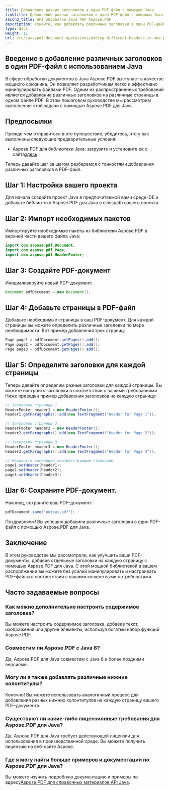 ```yaml
---
title: Добавление разных заголовков в один PDF-файл с помощью Java
linktitle: Добавление разных заголовков в один PDF-файл с помощью Java
second_title: API обработки Java PDF Aspose.PDF
description: Узнайте, как добавлять различные заголовки в один PDF-файл с помощью Java с Aspose.PDF. Пошаговое руководство по настройке заголовков PDF.
type: docs
weight: 11
url: /ru/java/pdf-document-operations/adding-different-headers-in-one-pdf-file-using-java/
---
```


## Введение в добавление различных заголовков в один PDF-файл с использованием Java

В сфере обработки документов в Java Aspose.PDF выступает в качестве мощного союзника. Он позволяет разработчикам легко и эффективно манипулировать файлами PDF. Одним из распространенных требований является добавление различных заголовков на различные страницы в одном файле PDF. В этом пошаговом руководстве мы рассмотрим выполнение этой задачи с помощью Aspose.PDF для Java. 

## Предпосылки

Прежде чем отправиться в это путешествие, убедитесь, что у вас выполнены следующие предварительные условия:

-  Aspose.PDF для библиотеки Java: загрузите и установите ее с сайта[здесь](https://releases.aspose.com/pdf/java/).

Теперь давайте шаг за шагом разберемся с тонкостями добавления различных заголовков в PDF-файл.

## Шаг 1: Настройка вашего проекта

Для начала создайте проект Java в предпочитаемой вами среде IDE и добавьте библиотеку Aspose.PDF для Java в classpath вашего проекта.

## Шаг 2: Импорт необходимых пакетов

Импортируйте необходимые пакеты из библиотеки Aspose.PDF в верхней части вашего файла Java:

```java
import com.aspose.pdf.Document;
import com.aspose.pdf.Page;
import com.aspose.pdf.HeaderFooter;
```

## Шаг 3: Создайте PDF-документ

Инициализируйте новый PDF-документ:

```java
Document pdfDocument = new Document();
```

## Шаг 4: Добавьте страницы в PDF-файл

Добавьте необходимые страницы в ваш PDF-документ. Для каждой страницы вы можете определить различные заголовки по мере необходимости. Вот пример добавления трех страниц:

```java
Page page1 = pdfDocument.getPages().add();
Page page2 = pdfDocument.getPages().add();
Page page3 = pdfDocument.getPages().add();
```

## Шаг 5: Определите заголовки для каждой страницы

Теперь давайте определим разные заголовки для каждой страницы. Вы можете настроить заголовки в соответствии с вашими требованиями. Ниже приведен пример добавления заголовков на каждую страницу:

```java
// Заголовок страницы 1
HeaderFooter header1 = new HeaderFooter();
header1.getParagraphs().add(new TextFragment("Header for Page 1"));

// Заголовок страницы 2
HeaderFooter header2 = new HeaderFooter();
header2.getParagraphs().add(new TextFragment("Header for Page 2"));

// Заголовок страницы 3
HeaderFooter header3 = new HeaderFooter();
header3.getParagraphs().add(new TextFragment("Header for Page 3"));

// Назначьте заголовки соответствующим страницам
page1.setHeader(header1);
page2.setHeader(header2);
page3.setHeader(header3);
```

## Шаг 6: Сохраните PDF-документ.

Наконец, сохраните ваш PDF-документ:

```java
pdfDocument.save("output.pdf");
```

Поздравляем! Вы успешно добавили различные заголовки в один PDF-файл с помощью Aspose.PDF для Java.

## Заключение

В этом руководстве мы рассмотрели, как улучшить ваши PDF-документы, добавив отдельные заголовки на каждую страницу с помощью Aspose.PDF для Java. С этой мощной библиотекой в вашем распоряжении вы можете без усилий манипулировать и настраивать PDF-файлы в соответствии с вашими конкретными потребностями.

## Часто задаваемые вопросы

### Как можно дополнительно настроить содержимое заголовка?

Вы можете настроить содержимое заголовка, добавив текст, изображения или другие элементы, используя богатый набор функций Aspose.PDF.

### Совместим ли Aspose.PDF с Java 8?

Да, Aspose.PDF для Java совместим с Java 8 и более поздними версиями.

### Могу ли я также добавлять различные нижние колонтитулы?

Конечно! Вы можете использовать аналогичный процесс для добавления разных нижних колонтитулов на каждую страницу вашего PDF-документа.

### Существуют ли какие-либо лицензионные требования для Aspose.PDF для Java?

Да, Aspose.PDF для Java требует действующей лицензии для использования в производственной среде. Вы можете получить лицензию на веб-сайте Aspose.

### Где я могу найти больше примеров и документации по Aspose.PDF для Java?

 Вы можете изучить подробную документацию и примеры по адресу[Aspose.PDF для справочных материалов API Java](https://reference.aspose.com/pdf/java/).
